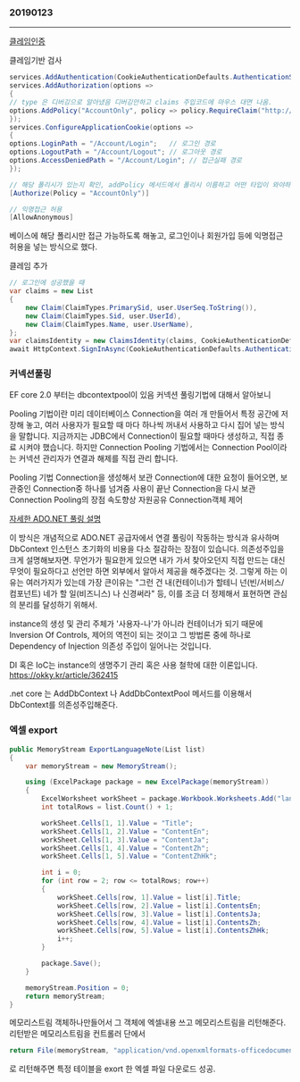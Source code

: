 ### 20190123
---
[클레임인증](https://msdn.microsoft.com/en-us/magazine/mt826337.aspx)

클레임기반 검사

```csharp
services.AddAuthentication(CookieAuthenticationDefaults.AuthenticationScheme).AddCookie();
services.AddAuthorization(options =>
{
// type 은 디버깅으로 알아냈음 디버깅안하고 claims 주입코드에 마우스 대면 나옴.
options.AddPolicy("AccountOnly", policy => policy.RequireClaim("http://schemas.microsoft.com/ws/2008/06/identity/claims/primarysid"));
});
services.ConfigureApplicationCookie(options =>
{
options.LoginPath = "/Account/Login";	// 로그인 경로
options.LogoutPath = "/Account/Logout"; // 로그아웃 경로
options.AccessDeniedPath = "/Account/Login"; // 접근실패 경로
});
```

```csharp
// 해당 폴리시가 있는지 확인, addPolicy 메서드에서 폴리시 이름하고 어떤 타입이 와야하는지 지정을 해주었음.
[Authorize(Policy = "AccountOnly")]

// 익명접근 허용
[AllowAnonymous]
```

베이스에 해당 폴리시만 접근 가능하도록 해놓고, 로그인이나 회원가입 등에 익명접근 허용을 넣는 방식으로 했다.

클레임 추가
```csharp
// 로그인에 성공했을 때
var claims = new List
{
	new Claim(ClaimTypes.PrimarySid, user.UserSeq.ToString()),
	new Claim(ClaimTypes.Sid, user.UserId),
	new Claim(ClaimTypes.Name, user.UserName),
};
var claimsIdentity = new ClaimsIdentity(claims, CookieAuthenticationDefaults.AuthenticationScheme);
await HttpContext.SignInAsync(CookieAuthenticationDefaults.AuthenticationScheme, new ClaimsPrincipal(claimsIdentity));
```

### 커넥션풀링

EF core 2.0 부터는 dbcontextpool이 있음
커넥션 풀링기법에 대해서 알아보니

Pooling 기법이란 미리 데이터베이스 Connection을 여러 개 만들어서 특정 공간에 저장해 놓고,
여러 사용자가 필요할 때 마다 하나씩 꺼내서 사용하고 다시 집어 넣는 방식을 말합니다.
지금까지는 JDBC에서 Connection이 필요할 때마다 생성하고, 직접 종료 시켜야 했습니다.
하지만 Connection Pooling 기법에서는 Connection Pool이라는 커넥션 관리자가 연결과 해제를 직접 관리 합니다.

Pooling 기법
Connection을 생성해서 보관
Connection에 대한 요청이 들어오면, 보관중인 Connection중 하나를 넘겨줌
사용이 끝난 Connection을 다시 보관
Connection Pooling의 장점
속도향상
자원공유
Connection객체 제어

[자세한 ADO.NET 풀링 설명](http://www.csharpstudy.com/data/SQL-connection-pooling.aspx)

이 방식은 개념적으로 ADO.NET 공급자에서 연결 풀링이 작동하는 방식과 유사하며 DbContext 인스턴스 초기화의 비용을 다소 절감하는 장점이 있습니다.
의존성주입을 크게 설명해보자면.
무언가가 필요한게 있으면 내가 가서 찾아오던지 직접 만드는 대신 무엇이 필요하다고 선언만 하면 외부에서 알아서 제공을 해주겠다는 것.
그렇게 하는 이유는 여러가지가 있는데 가장 큰이유는 "그런 건 내(컨테이너)가 할테니 넌(빈/서비스/컴포넌트) 네가 할 일(비즈니스) 나 신경써라" 등,
이를 조금 더 정제해서 표현하면 관심의 분리를 달성하기 위해서.

instance의 생성 및 관리 주체가 '사용자-나'가 아니라 컨테이너가 되기 때문에
Inversion Of Controls, 제어의 역전이 되는 것이고
그 방법론 중에 하나로 Dependency of Injection 의존성 주입이 일어나는 것입니다.

DI 혹은 IoC는 instance의 생명주기 관리 혹은 사용 철학에 대한 이론입니다.
https://okky.kr/article/362415

.net core 는 AddDbContext 나 AddDbContextPool 메서드를 이용해서 DbContext를 의존성주입해준다.

### 엑셀 export

```csharp
public MemoryStream ExportLanguageNote(List list)
{
	var memoryStream = new MemoryStream();

	using (ExcelPackage package = new ExcelPackage(memoryStream))
	{
		ExcelWorksheet workSheet = package.Workbook.Worksheets.Add("language");
		int totalRows = list.Count() + 1;

		workSheet.Cells[1, 1].Value = "Title";
		workSheet.Cells[1, 2].Value = "ContentEn";
		workSheet.Cells[1, 3].Value = "ContentJa";
		workSheet.Cells[1, 4].Value = "ContentZh";
		workSheet.Cells[1, 5].Value = "ContentZhHk";

		int i = 0;
		for (int row = 2; row <= totalRows; row++)
		{
			workSheet.Cells[row, 1].Value = list[i].Title;
			workSheet.Cells[row, 2].Value = list[i].ContentsEn;
			workSheet.Cells[row, 3].Value = list[i].ContentsJa;
			workSheet.Cells[row, 4].Value = list[i].ContentsZh;
			workSheet.Cells[row, 5].Value = list[i].ContentsZhHk;
			i++;
		}

		package.Save();
	}

	memoryStream.Position = 0;
	return memoryStream;
}
```

메모리스트림 객체하나만들어서 그 객체에 엑셀내용 쓰고 메모리스트림을 리턴해준다.
리턴받은 메모리스트림을 컨트롤러 단에서

```csharp
return File(memoryStream, "application/vnd.openxmlformats-officedocument.spreadsheetml.sheet", fileName);
```

로 리턴해주면 특정 테이블을 exort 한 엑셀 파일 다운로드 성공.